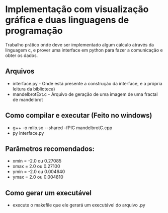 # Implementação com visualização gráfica e duas linguagens de programação

Trabalho prático onde deve ser implementado algum cálculo através da linguagem c, e prover uma interface em python para fazer a comunicação e obter os dados.

## Arquivos

* interface.py - Onde está presente a construção da interface, e a própria leitura da biblioteca)
* mandelbrotExt.c - Arquivo de geração de uma imagem de uma fractal de mandelbrot

## Como compilar e executar (Feito no windows)

* g++ -o mlib.so --shared -fPIC mandelbrotC.cpp
* py interface.py

## Parâmetros recomendados:
* xmin = -2.0 ou 0.27085
* xmax = 2.0 ou 0.27100
* ymin = -2.0 ou 0.004640
* ymax = 2.0 ou 0.004810

## Como gerar um executável

* execute o makefile que ele gerará um executável do arquivo .py